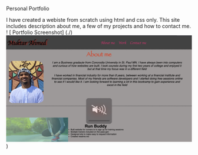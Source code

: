 Personal Portfolio

I have created a webiste from scratch using html and css only. This site includes description about me, a few of my projects and how to contact me. 
! [ Portfolio Screenshot] (./)
![ Portfolio screenshot](./assets/images/portfolio.png))
